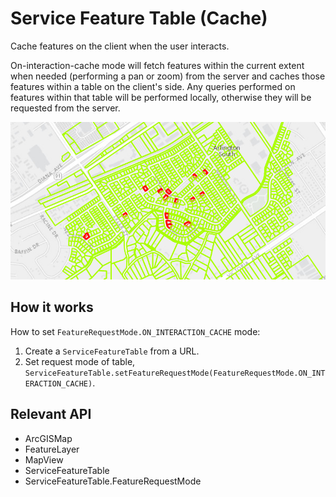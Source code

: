 <h1>Service Feature Table (Cache)</h1>

<p>Cache features on the client when the user interacts.</p>

<p>On-interaction-cache mode will fetch features within the current extent when needed (performing a pan or zoom) from 
the server and caches those features within a table on the client's side. Any queries performed on features within 
that table will be performed locally, otherwise they will be requested from the server.</p>

<p><img src="ServiceFeatureTableCache.png"/></p>

<h2>How it works</h2>

<p>How to set <code>FeatureRequestMode.ON_INTERACTION_CACHE</code> mode:</p>

<ol>
    <li>Create a <code>ServiceFeatureTable</code> from a URL.</li>
    <li>Set request mode of table, <code>ServiceFeatureTable.setFeatureRequestMode(FeatureRequestMode.ON_INTERACTION_CACHE)</code>.</li>
</ol>

<h2>Relevant API</h2>

<ul>
    <li>ArcGISMap</li>
    <li>FeatureLayer</li>
    <li>MapView</li>
    <li>ServiceFeatureTable</li>
    <li>ServiceFeatureTable.FeatureRequestMode</li>
</ul>

